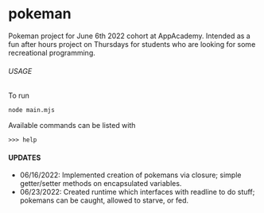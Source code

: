 # pokeman
Pokeman project for June 6th 2022 cohort at AppAcademy. Intended as a fun after hours project on Thursdays for students who are looking for some recreational programming.
###### USAGE
To run
```bash
node main.mjs
```
Available commands can be listed with
``` console
>>> help
```

#### UPDATES
- 06/16/2022: Implemented creation of pokemans via closure; simple getter/setter methods on encapsulated variables.
- 06/23/2022: Created runtime which interfaces with readline to do stuff; pokemans can be caught, allowed to starve, or fed.
